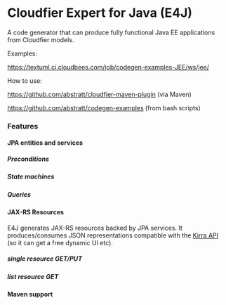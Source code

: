 Cloudfier Expert for Java (E4J)
==============

A code generator that can produce fully functional Java EE applications from Cloudfier models. 

Examples: 

https://textuml.ci.cloudbees.com/job/codegen-examples-JEE/ws/jee/

How to use:

https://github.com/abstratt/cloudfier-maven-plugin (via Maven)

https://github.com/abstratt/codegen-examples (from bash scripts)

### Features

#### JPA entities and services 

##### Preconditions

##### State machines

##### Queries

#### JAX-RS Resources

E4J generates JAX-RS resources backed by JPA services. It produces/consumes JSON representations compatible with the [Kirra API](http://github.com.abstratt/kirra-api) (so it can get a free dynamic UI etc).

##### single resource GET/PUT

##### list resource GET

#### Maven support

